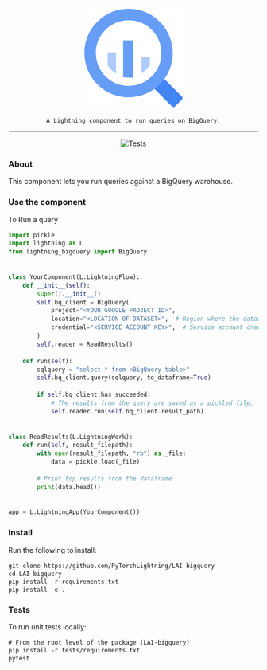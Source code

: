 <!---:lai-name: BigQuery--->

<div align="center">
<img src="static/big-query-icon.png" width="200px">

```
A Lightning component to run queries on BigQuery.
______________________________________________________________________
```

![Tests](https://github.com/PyTorchLightning/LAI-bigquery/actions/workflows/ci-testing.yml/badge.svg)

</div>

### About

This component lets you run queries against a BigQuery warehouse.

### Use the component

To Run a query

```python
import pickle
import lightning as L
from lightning_bigquery import BigQuery


class YourComponent(L.LightningFlow):
    def __init__(self):
        super().__init__()
        self.bq_client = BigQuery(
            project="<YOUR GOOGLE PROJECT ID>",
            location="<LOCATION OF DATASET>",  # Region where the dataset is located.
            credential="<SERVICE ACCOUNT KEY>",  # Service account credentials
        )
        self.reader = ReadResults()

    def run(self):
        sqlquery = "select * from <BigQuery table>"
        self.bq_client.query(sqlquery, to_dataframe=True)

        if self.bq_client.has_succeeded:
            # The results from the query are saved as a pickled file.
            self.reader.run(self.bq_client.result_path)


class ReadResults(L.LightningWork):
    def run(self, result_filepath):
        with open(result_filepath, "rb") as _file:
            data = pickle.load(_file)

        # Print top results from the dataframe
        print(data.head())


app = L.LightningApp(YourComponent())
```

### Install

Run the following to install:

```shell
git clone https://github.com/PyTorchLightning/LAI-bigquery
cd LAI-bigquery
pip install -r requirements.txt
pip install -e .
```

### Tests

To run unit tests locally:

```shell
# From the root level of the package (LAI-bigquery)
pip install -r tests/requirements.txt
pytest
```
